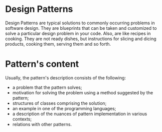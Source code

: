 # Design Patterns

Design Patterns are typical solutions to commonly occurring problems in software design. They are blueprints that can be taken and customized to solve a particular design problem in your code.
Also, are like recipes in cooking. They are not ready dishes, but instructions for slicing and dicing products, cooking them, serving them and so forth.

# Pattern's content
Usually, the pattern's description consists of the following:

- a problem that the pattern solves;
- motivation for solving the problem using a method suggested by the pattern;
- structures of classes comprising the solution;
- an example in one of the programming languages;
- a description of the nuances of pattern implementation in various contexts;
- relations with other patterns.
